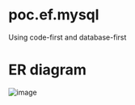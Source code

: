 # poc.ef.mysql
Using code-first and database-first

# ER diagram
![image](https://github.com/user-attachments/assets/c36f18c6-7998-45a0-98df-122ef408a147)
